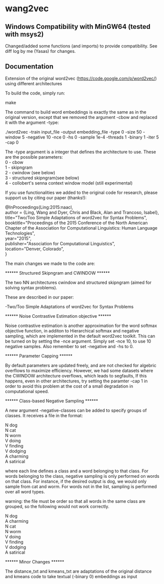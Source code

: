 # wang2vec

## Windows Compatibility with MinGW64 (tested with msys2)

Changed/added some functions (and imports) to provide compatibility. See diff log by me (Yasas) for changes.

## Documentation

Extension of the original word2vec (https://code.google.com/p/word2vec/) using different architectures

To build the code, simply run:

make

The command to build word embeddings is exactly the same as in the original version, except that we removed the argument -cbow and replaced it with the argument -type:

./word2vec -train input_file -output embedding_file -type 0 -size 50 -window 5 -negative 10 -nce 0 -hs 0 -sample 1e-4 -threads 1 -binary 1 -iter 5 -cap 0

The -type argument is a integer that defines the architecture to use. These are the possible parameters:  
0 - cbow  
1 - skipngram  
2 - cwindow (see below)  
3 - structured skipngram(see below)  
4 - collobert's senna context window model (still experimental)  

If you use functionalities we added to the original code for research, please support us by citing our paper (thanks!):

@InProceedings{Ling:2015:naacl,  
author = {Ling, Wang and Dyer, Chris and Black, Alan and Trancoso, Isabel},  
title="Two/Too Simple Adaptations of word2vec for Syntax Problems",  
booktitle="Proceedings of the 2015 Conference of the North American Chapter of the Association for Computational Linguistics: Human Language Technologies",  
year="2015",  
publisher="Association for Computational Linguistics",  
location="Denver, Colorado",  
}

The main changes we made to the code are:

****** Structured Skipngram and CWINDOW ******

The two NN architectures cwindow and structured skipngram (aimed for solving syntax problems). 

These are described in our paper:

-Two/Too Simple Adaptations of word2vec for Syntax Problems

****** Noise Contrastive Estimation objective ******

Noise contrastive estimation is another approximation for the word softmax objective function, in additon to Hierarchical softmax and negative sampling, which are implemented in the default word2vec toolkit. This can be turned on by setting the -nce argument. Simply set -nce 10, to use 10 negative samples. Also remember to set -negative and -hs to 0.

****** Parameter Capping ******

By default parameters are updated freely, and are not checked for algebric overflows to maximize efficiency. However, we had some datasets where the CWINDOW architecture overflows, which leads to segfaults, If this happens, even in other architectures, try setting the paramter -cap 1 in order to avoid this problem at the cost of a small degradation in computational speed.

****** Class-based Negative Sampling ******

A new argument -negative-classes can be added to specify groups of classes. It receives a file in the format:
 
N dog  
N cat  
N worm  
V doing  
V finding  
V dodging  
A charming  
A satirical  

where each line defines a class and a word belonging to that class. For words belonging to the class, negative sampling is only performed on words on that class. For instance, if the desired output is dog, we would only sample from cat and worm. For words not in the list, sampling is performed over all word types.

warning: the file must be order so that all words in the same class are grouped, so the following would not work correctly.

N dog  
A charming  
N cat  
N worm  
V doing  
V finding  
V dodging  
A satirical  

****** Minor Changes ******

The distance_txt and kmeans_txt are adaptations of the original distance and kmeans code to take textual (-binary 0) embeddings as input
